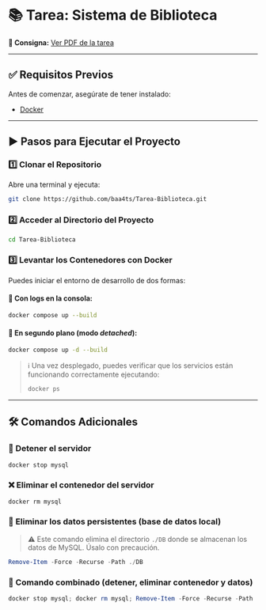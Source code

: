 # 📚 Tarea: Sistema de Biblioteca

**📄 Consigna:** [Ver PDF de la tarea](/Tarea.pdf)

---

## ✅ Requisitos Previos

Antes de comenzar, asegúrate de tener instalado:

* [Docker](https://www.docker.com/)

---

## ▶️ Pasos para Ejecutar el Proyecto

### 1️⃣ Clonar el Repositorio

Abre una terminal y ejecuta:

```bash
git clone https://github.com/baa4ts/Tarea-Biblioteca.git
```

### 2️⃣ Acceder al Directorio del Proyecto

```bash
cd Tarea-Biblioteca
```

### 3️⃣ Levantar los Contenedores con Docker

Puedes iniciar el entorno de desarrollo de dos formas:

#### 🔹 Con logs en la consola:

```bash
docker compose up --build
```

#### 🔹 En segundo plano (modo *detached*):

```bash
docker compose up -d --build
```

> ℹ️ Una vez desplegado, puedes verificar que los servicios están funcionando correctamente ejecutando:
>
> ```bash
> docker ps
> ```

---

## 🛠️ Comandos Adicionales

### 🛑 Detener el servidor

```bash
docker stop mysql
```

### ❌ Eliminar el contenedor del servidor

```bash
docker rm mysql
```

### 🧹 Eliminar los datos persistentes (base de datos local)

> ⚠️ Este comando elimina el directorio `./DB` donde se almacenan los datos de MySQL. Úsalo con precaución.

```powershell
Remove-Item -Force -Recurse -Path ./DB
```

### 🔁 Comando combinado (detener, eliminar contenedor y datos)

```powershell
docker stop mysql; docker rm mysql; Remove-Item -Force -Recurse -Path ./DB
```